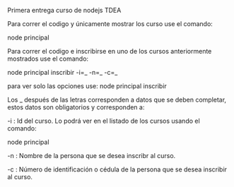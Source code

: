 Primera entrega curso de nodejs TDEA

Para correr el codigo y únicamente mostrar los curso use el comando:

node principal 

Para correr el codigo e inscribirse en uno de los cursos anteriormente mostrados use el comando:

node principal inscribir -i=_ -n=_ -c=_ 

para ver solo las opciones use:
node principal inscribir 

Los _ después de las letras corresponden a datos que se deben completar, estos datos son obligatorios y corresponden a:

-i : Id del curso. Lo podrá ver en el listado de los cursos usando el comando:

node principal

-n : Nombre de la persona que se desea inscribr al curso.

-c : Número de identificación o cédula de la persona que se desea inscribir al curso.